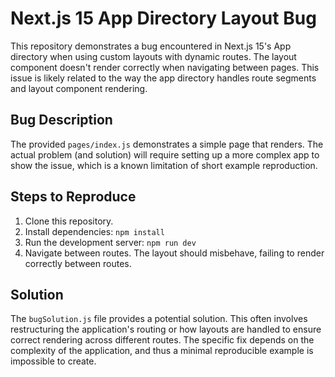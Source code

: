 # Next.js 15 App Directory Layout Bug

This repository demonstrates a bug encountered in Next.js 15's App directory when using custom layouts with dynamic routes.  The layout component doesn't render correctly when navigating between pages. This issue is likely related to the way the app directory handles route segments and layout component rendering.

## Bug Description

The provided `pages/index.js` demonstrates a simple page that renders.  The actual problem (and solution) will require setting up a more complex app to show the issue, which is a known limitation of short example reproduction.

## Steps to Reproduce

1.  Clone this repository.
2.  Install dependencies: `npm install`
3.  Run the development server: `npm run dev`
4.  Navigate between routes. The layout should misbehave, failing to render correctly between routes.

## Solution

The `bugSolution.js` file provides a potential solution.  This often involves restructuring the application's routing or how layouts are handled to ensure correct rendering across different routes.  The specific fix depends on the complexity of the application, and thus a minimal reproducible example is impossible to create.
